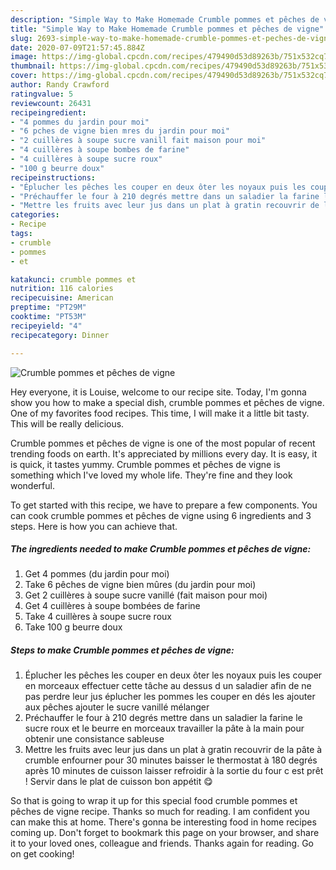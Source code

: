 ```yaml
---
description: "Simple Way to Make Homemade Crumble pommes et pêches de vigne"
title: "Simple Way to Make Homemade Crumble pommes et pêches de vigne"
slug: 2693-simple-way-to-make-homemade-crumble-pommes-et-peches-de-vigne
date: 2020-07-09T21:57:45.884Z
image: https://img-global.cpcdn.com/recipes/479490d53d89263b/751x532cq70/crumble-pommes-et-peches-de-vigne-photo-principale-de-la-recette.jpg
thumbnail: https://img-global.cpcdn.com/recipes/479490d53d89263b/751x532cq70/crumble-pommes-et-peches-de-vigne-photo-principale-de-la-recette.jpg
cover: https://img-global.cpcdn.com/recipes/479490d53d89263b/751x532cq70/crumble-pommes-et-peches-de-vigne-photo-principale-de-la-recette.jpg
author: Randy Crawford
ratingvalue: 5
reviewcount: 26431
recipeingredient:
- "4 pommes du jardin pour moi"
- "6 pches de vigne bien mres du jardin pour moi"
- "2 cuillères à soupe sucre vanill fait maison pour moi"
- "4 cuillères à soupe bombes de farine"
- "4 cuillères à soupe sucre roux"
- "100 g beurre doux"
recipeinstructions:
- "Éplucher les pêches les couper en deux ôter les noyaux puis les couper en morceaux effectuer cette tâche au dessus d un saladier afin de ne pas perdre leur jus éplucher les pommes les couper en dés les ajouter aux pêches ajouter le sucre vanillé mélanger"
- "Préchauffer le four à 210 degrés mettre dans un saladier la farine le sucre roux et le beurre en morceaux travailler la pâte à la main pour obtenir une consistance sableuse"
- "Mettre les fruits avec leur jus dans un plat à gratin recouvrir de la pâte à crumble enfourner pour 30 minutes baisser le thermostat à 180 degrés après 10 minutes de cuisson laisser refroidir à la sortie du four c est prêt ! Servir dans le plat de cuisson bon appétit 😋"
categories:
- Recipe
tags:
- crumble
- pommes
- et

katakunci: crumble pommes et 
nutrition: 116 calories
recipecuisine: American
preptime: "PT29M"
cooktime: "PT53M"
recipeyield: "4"
recipecategory: Dinner

---
```



![Crumble pommes et pêches de vigne](https://img-global.cpcdn.com/recipes/479490d53d89263b/751x532cq70/crumble-pommes-et-peches-de-vigne-photo-principale-de-la-recette.jpg)

Hey everyone, it is Louise, welcome to our recipe site. Today, I'm gonna show you how to make a special dish, crumble pommes et pêches de vigne. One of my favorites food recipes. This time, I will make it a little bit tasty. This will be really delicious.

Crumble pommes et pêches de vigne is one of the most popular of recent trending foods on earth. It's appreciated by millions every day. It is easy, it is quick, it tastes yummy. Crumble pommes et pêches de vigne is something which I've loved my whole life. They're fine and they look wonderful.




To get started with this recipe, we have to prepare a few components. You can cook crumble pommes et pêches de vigne using 6 ingredients and 3 steps. Here is how you can achieve that.

<!--inarticleads1-->

##### The ingredients needed to make Crumble pommes et pêches de vigne:

1. Get 4 pommes (du jardin pour moi)
1. Take 6 pêches de vigne bien mûres (du jardin pour moi)
1. Get 2 cuillères à soupe sucre vanillé (fait maison pour moi)
1. Get 4 cuillères à soupe bombées de farine
1. Take 4 cuillères à soupe sucre roux
1. Take 100 g beurre doux




<!--inarticleads2-->

##### Steps to make Crumble pommes et pêches de vigne:

1. Éplucher les pêches les couper en deux ôter les noyaux puis les couper en morceaux effectuer cette tâche au dessus d un saladier afin de ne pas perdre leur jus éplucher les pommes les couper en dés les ajouter aux pêches ajouter le sucre vanillé mélanger
1. Préchauffer le four à 210 degrés mettre dans un saladier la farine le sucre roux et le beurre en morceaux travailler la pâte à la main pour obtenir une consistance sableuse
1. Mettre les fruits avec leur jus dans un plat à gratin recouvrir de la pâte à crumble enfourner pour 30 minutes baisser le thermostat à 180 degrés après 10 minutes de cuisson laisser refroidir à la sortie du four c est prêt ! Servir dans le plat de cuisson bon appétit 😋




So that is going to wrap it up for this special food crumble pommes et pêches de vigne recipe. Thanks so much for reading. I am confident you can make this at home. There's gonna be interesting food in home recipes coming up. Don't forget to bookmark this page on your browser, and share it to your loved ones, colleague and friends. Thanks again for reading. Go on get cooking!
